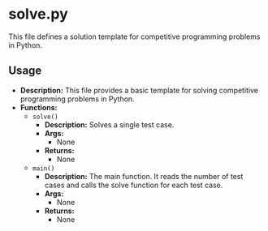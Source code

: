 # solve.py

This file defines a solution template for competitive programming problems in Python.

## Usage

*   **Description:** This file provides a basic template for solving competitive programming problems in Python.
*   **Functions:**
    *   `solve()`
        *   **Description:** Solves a single test case.
        *   **Args:**
            *   None
        *   **Returns:**
            *   None
    *   `main()`
        *   **Description:** The main function. It reads the number of test cases and calls the solve function for each test case.
        *   **Args:**
            *   None
        *   **Returns:**
            *   None